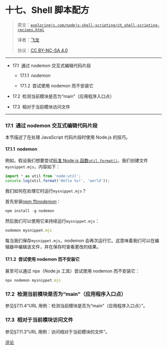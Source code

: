 # 十七、Shell 脚本配方

> 原文：[`exploringjs.com/nodejs-shell-scripting/ch_shell-scripting-recipes.html`](https://exploringjs.com/nodejs-shell-scripting/ch_shell-scripting-recipes.html)
> 
> 译者：[飞龙](https://github.com/wizardforcel)
> 
> 协议：[CC BY-NC-SA 4.0](https://creativecommons.org/licenses/by-nc-sa/4.0/)


* * *

+   17.1 通过 nodemon 交互式编辑代码片段

    +   17.1.1 nodemon

    +   17.1.2 尝试使用 nodemon 而不安装它

+   17.2 检测当前模块是否为“main”（应用程序入口点）

+   17.3 相对于当前模块访问文件

* * *

### 17.1 通过 nodemon 交互式编辑代码片段

本节描述了在处理 JavaScript 代码片段时使用 Node.js 的技巧。

#### 17.1.1 nodemon

例如，假设我们想要尝试[标准 Node.js 函数`util.format()`](https://nodejs.org/api/util.html#util_util_format_format_args)。我们创建文件`mysnippet.mjs`，内容如下：

```js
import * as util from 'node:util';
console.log(util.format('Hello %s!', 'world'));
```

我们如何在处理它时运行`mysnippet.mjs`？

首先安装[npm 包*nodemon*](https://nodemon.io)：

```js
npm install -g nodemon
```

然后我们可以使用它来持续运行`mysnippet.mjs`：

```js
nodemon mysnippet.mjs
```

每当我们保存`mysnippet.mjs`，nodemon 会再次运行它。这意味着我们可以在编辑器中编辑该文件，并在保存时查看更改的结果。

#### 17.1.2 尝试使用 nodemon 而不安装它

甚至可以通过 npx（Node.js 工具）尝试使用 nodemon 而不安装它：

```js
npx nodemon mysnippet.mjs
```

### 17.2 检测当前模块是否为“main”（应用程序入口点）

参见§7.11.4“URL 用例：检测当前模块是否为“main”（应用程序入口点）”。

### 17.3 相对于当前模块访问文件

参见§7.11.3“URL 用例：访问相对于当前模块的文件”。

[评论](https://github.com/rauschma/nodejs-shell-scripting/issues/17)
